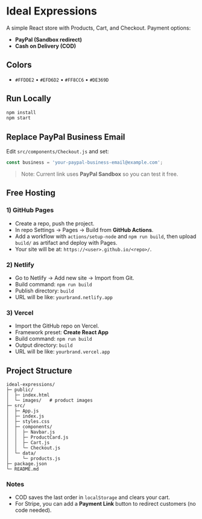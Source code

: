 # Ideal Expressions

A simple React store with Products, Cart, and Checkout. Payment options:
- **PayPal (Sandbox redirect)**
- **Cash on Delivery (COD)**

## Colors
- `#FFDDE2` • `#EFD6D2` • `#FF8CC6` • `#DE369D`

## Run Locally
```bash
npm install
npm start
```

## Replace PayPal Business Email
Edit `src/components/Checkout.js` and set:
```js
const business = 'your-paypal-business-email@example.com';
```

> Note: Current link uses **PayPal Sandbox** so you can test it free.

## Free Hosting

### 1) GitHub Pages
- Create a repo, push the project.
- In repo Settings → Pages → Build from **GitHub Actions**.
- Add a workflow with `actions/setup-node` and `npm run build`, then upload `build/` as artifact and deploy with Pages.
- Your site will be at: `https://<user>.github.io/<repo>/`.

### 2) Netlify
- Go to Netlify → Add new site → Import from Git.
- Build command: `npm run build`
- Publish directory: `build`
- URL will be like: `yourbrand.netlify.app`

### 3) Vercel
- Import the GitHub repo on Vercel.
- Framework preset: **Create React App**
- Build command: `npm run build`
- Output directory: `build`
- URL will be like: `yourbrand.vercel.app`

## Project Structure
```
ideal-expressions/
├─ public/
│  ├─ index.html
│  └─ images/   # product images
├─ src/
│  ├─ App.js
│  ├─ index.js
│  ├─ styles.css
│  ├─ components/
│  │  ├─ Navbar.js
│  │  ├─ ProductCard.js
│  │  ├─ Cart.js
│  │  └─ Checkout.js
│  └─ data/
│     └─ products.js
├─ package.json
└─ README.md
```

### Notes
- COD saves the last order in `localStorage` and clears your cart.
- For Stripe, you can add a **Payment Link** button to redirect customers (no code needed).
